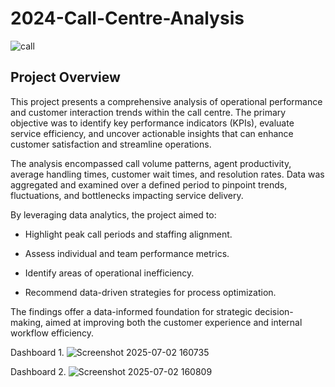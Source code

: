 # 2024-Call-Centre-Analysis

![call](https://github.com/user-attachments/assets/926a3f5d-db19-4ea3-a71e-d3280e5548b9)

## Project Overview

This project presents a comprehensive analysis of operational performance and customer interaction trends within the call centre. The primary objective was to identify key performance indicators (KPIs), evaluate service efficiency, and uncover actionable insights that can enhance customer satisfaction and streamline operations.

The analysis encompassed call volume patterns, agent productivity, average handling times, customer wait times, and resolution rates. Data was aggregated and examined over a defined period to pinpoint trends, fluctuations, and bottlenecks impacting service delivery.

By leveraging data analytics, the project aimed to:

- Highlight peak call periods and staffing alignment.

- Assess individual and team performance metrics.

- Identify areas of operational inefficiency.

- Recommend data-driven strategies for process optimization.

The findings offer a data-informed foundation for strategic decision-making, aimed at improving both the customer experience and internal workflow efficiency.

Dashboard 1.
![Screenshot 2025-07-02 160735](https://github.com/user-attachments/assets/08b10474-8e8d-4b47-a8e3-66e045239050)  

Dashboard 2.
![Screenshot 2025-07-02 160809](https://github.com/user-attachments/assets/83b06f60-614f-435f-8a82-b7d89a49738c)
